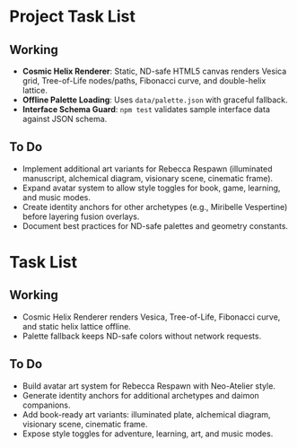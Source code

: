 
# Project Task List

## Working
- **Cosmic Helix Renderer**: Static, ND-safe HTML5 canvas renders Vesica grid, Tree-of-Life nodes/paths, Fibonacci curve, and double-helix lattice.
- **Offline Palette Loading**: Uses `data/palette.json` with graceful fallback.
- **Interface Schema Guard**: `npm test` validates sample interface data against JSON schema.

## To Do
- Implement additional art variants for Rebecca Respawn (illuminated manuscript, alchemical diagram, visionary scene, cinematic frame).
- Expand avatar system to allow style toggles for book, game, learning, and music modes.
- Create identity anchors for other archetypes (e.g., Miribelle Vespertine) before layering fusion overlays.
- Document best practices for ND-safe palettes and geometry constants.

# Task List

## Working
- Cosmic Helix Renderer renders Vesica, Tree-of-Life, Fibonacci curve, and static helix lattice offline.
- Palette fallback keeps ND-safe colors without network requests.

## To Do
- Build avatar art system for Rebecca Respawn with Neo-Atelier style.
- Generate identity anchors for additional archetypes and daimon companions.
- Add book-ready art variants: illuminated plate, alchemical diagram, visionary scene, cinematic frame.
- Expose style toggles for adventure, learning, art, and music modes.

